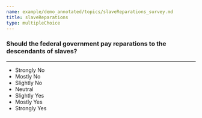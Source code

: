 ```yaml
---
name: example/demo_annotated/topics/slaveReparations_survey.md
title: slaveReparations
type: multipleChoice
---
```


### Should the federal government pay reparations to the descendants of slaves?

---

- Strongly No
- Mostly No
- Slightly No
- Neutral
- Slightly Yes
- Mostly Yes
- Strongly Yes
